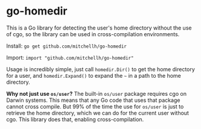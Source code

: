 # go-homedir

This is a Go library for detecting the user's home directory without
the use of cgo, so the library can be used in cross-compilation environments.

Install: `go get github.com/mitchellh/go-homedir`

Import: `import "github.com/mitchellh/go-homedir"`

Usage is incredibly simple, just call `homedir.Dir()` to get the home directory
for a user, and `homedir.Expand()` to expand the `~` in a path to the home
directory.

**Why not just use `os/user`?** The built-in `os/user` package requires
cgo on Darwin systems. This means that any Go code that uses that package
cannot cross compile. But 99% of the time the use for `os/user` is just to
retrieve the home directory, which we can do for the current user without
cgo. This library does that, enabling cross-compilation.
